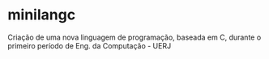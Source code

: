 # minilangc
Criação de uma nova linguagem de programação, baseada em C, durante o primeiro período de Eng. da Computação - UERJ
